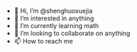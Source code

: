 - 👋 Hi, I’m @shenghuoxuejia
- 👀 I’m interested in anything
- 🌱 I’m currently learning math
- 💞️ I’m looking to collaborate on anything
- 📫 How to reach me 

<!---
shenghuoxuejia/shenghuoxuejia is a ✨ special ✨ repository because its `README.md` (this file) appears on your GitHub profile.
You can click the Preview link to take a look at your changes.
--->
